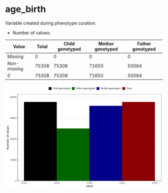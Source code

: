 # age_birth
Variable created during phenotype curation.
- Number of values:

| Value | Total | Child genotyped | Mother genotyped | Father genotyped |
| ----- | ----- | --------------- | ---------------- | ---------------- |
| Missing | 0 | 0 | 0 | 0 |
| Non-missing | 75308 | 75308 | 71650 | 50084 |
| 0 | 75308 | 75308 | 71650 | 50084 |



![](age_birth_n.png)



